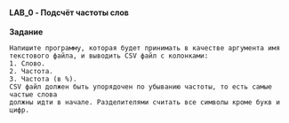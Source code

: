 #### LAB_0 - Подсчёт частоты слов
**Задание**

    Напишите программу, которая будет принимать в качестве аргумента имя текстового файла, и выводить CSV файл с колонками:
    1. Слово.
    2. Частота.
    3. Частота (в %).
    CSV файл должен быть упорядочен по убыванию частоты, то есть самые частые слова
    должны идти в начале. Разделителями считать все символы кроме букв и цифр.
